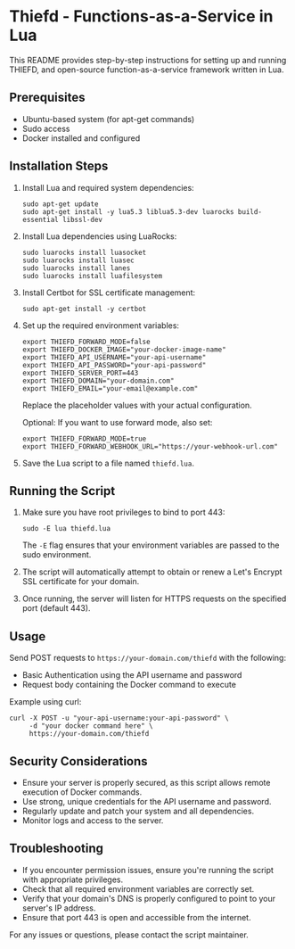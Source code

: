 # Thiefd - Functions-as-a-Service in Lua

This README provides step-by-step instructions for setting up and running THIEFD, and open-source function-as-a-service framework written in Lua.

## Prerequisites

- Ubuntu-based system (for apt-get commands)
- Sudo access
- Docker installed and configured

## Installation Steps

1. Install Lua and required system dependencies:

   ```
   sudo apt-get update
   sudo apt-get install -y lua5.3 liblua5.3-dev luarocks build-essential libssl-dev
   ```

2. Install Lua dependencies using LuaRocks:

   ```
   sudo luarocks install luasocket
   sudo luarocks install luasec
   sudo luarocks install lanes
   sudo luarocks install luafilesystem
   ```

3. Install Certbot for SSL certificate management:

   ```
   sudo apt-get install -y certbot
   ```

4. Set up the required environment variables:

   ```
   export THIEFD_FORWARD_MODE=false
   export THIEFD_DOCKER_IMAGE="your-docker-image-name"
   export THIEFD_API_USERNAME="your-api-username"
   export THIEFD_API_PASSWORD="your-api-password"
   export THIEFD_SERVER_PORT=443
   export THIEFD_DOMAIN="your-domain.com"
   export THIEFD_EMAIL="your-email@example.com"
   ```

   Replace the placeholder values with your actual configuration.

   Optional: If you want to use forward mode, also set:
   ```
   export THIEFD_FORWARD_MODE=true
   export THIEFD_FORWARD_WEBHOOK_URL="https://your-webhook-url.com"
   ```

5. Save the Lua script to a file named `thiefd.lua`.

## Running the Script

1. Make sure you have root privileges to bind to port 443:

   ```
   sudo -E lua thiefd.lua
   ```

   The `-E` flag ensures that your environment variables are passed to the sudo environment.

2. The script will automatically attempt to obtain or renew a Let's Encrypt SSL certificate for your domain.

3. Once running, the server will listen for HTTPS requests on the specified port (default 443).

## Usage

Send POST requests to `https://your-domain.com/thiefd` with the following:

- Basic Authentication using the API username and password
- Request body containing the Docker command to execute

Example using curl:

```
curl -X POST -u "your-api-username:your-api-password" \
     -d "your docker command here" \
     https://your-domain.com/thiefd
```

## Security Considerations

- Ensure your server is properly secured, as this script allows remote execution of Docker commands.
- Use strong, unique credentials for the API username and password.
- Regularly update and patch your system and all dependencies.
- Monitor logs and access to the server.

## Troubleshooting

- If you encounter permission issues, ensure you're running the script with appropriate privileges.
- Check that all required environment variables are correctly set.
- Verify that your domain's DNS is properly configured to point to your server's IP address.
- Ensure that port 443 is open and accessible from the internet.

For any issues or questions, please contact the script maintainer.
